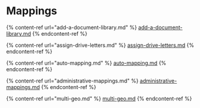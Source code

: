 # Mappings

{% content-ref url="add-a-document-library.md" %}
[add-a-document-library.md](add-a-document-library.md)
{% endcontent-ref %}

{% content-ref url="assign-drive-letters.md" %}
[assign-drive-letters.md](assign-drive-letters.md)
{% endcontent-ref %}

{% content-ref url="auto-mapping.md" %}
[auto-mapping.md](auto-mapping.md)
{% endcontent-ref %}

{% content-ref url="administrative-mappings.md" %}
[administrative-mappings.md](administrative-mappings.md)
{% endcontent-ref %}

{% content-ref url="multi-geo.md" %}
[multi-geo.md](multi-geo.md)
{% endcontent-ref %}

